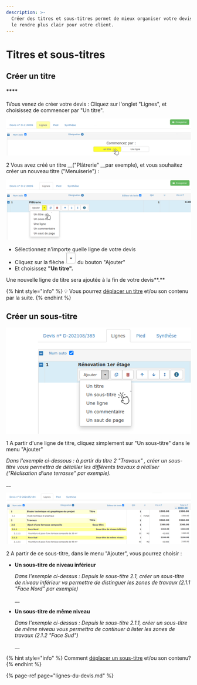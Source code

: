 ```yaml
---
description: >-
  Créer des titres et sous-titres permet de mieux organiser votre devis, et de
  le rendre plus clair pour votre client.
---
```


# Titres et sous-titres

## Créer un titre

#### \*\*\*\*

1Vous venez de créer votre devis : Cliquez sur l'onglet "Lignes", et choisissez de commencer par "Un titre".

![](../../../../.gitbook/assets/screenshot-102-.png)



2 Vous avez créé un titre __\("Plâtrerie" __par exemple\), et vous souhaitez créer un nouveau titre \("Menuiserie"\) :

![](../../../../.gitbook/assets/screenshot-103a-%20%281%29.png)

* Sélectionnez n'importe quelle ligne de votre devis
* Cliquez sur la flèche ![](../../../../.gitbook/assets/screenshot-100-.png) du bouton "Ajouter" 
* Et choisissez **"Un titre".**

Une nouvelle ligne de titre sera ajoutée à la fin de votre devis**.**

{% hint style="info" %}
💡 Vous pourrez [déplacer un titre](../le-menu-de-lignes.md#deplacement-de-ligne) et/ou son contenu par la suite.
{% endhint %}



## Créer un sous-titre

![](../../../../.gitbook/assets/screenshot-103g-.png)

1 A partir d'une ligne de titre, cliquez simplement sur "Un sous-titre" dans le menu "Ajouter"

_Dans l'exemple ci-dessous : à partir du titre 2 "Travaux" , créer un sous-titre vous permettra de détailler les différents travaux à réaliser \("Réalisation d'une terrasse" par exemple\)._

\_\_

![](../../../../.gitbook/assets/screenshot-103h-.png)



2 A partir de ce sous-titre, dans le menu "Ajouter", vous pourrez choisir :

* **Un sous-titre de niveau inférieur**

  _Dans l'exemple ci-dessus : Depuis le sous-titre 2.1, créer un sous-titre de niveau inférieur va permettre  de distinguer les zones de travaux \(2.1.1 "Face Nord" par exemple\)_

  \_\_

* **Un sous-titre de même niveau**

  _Dans l'exemple ci-dessus : Depuis le sous-titre 2.1.1, créer un sous-titre de même niveau vous permettra de continuer à lister les zones de travaux \(2.1.2 "Face Sud"\)_

  \_\_

{% hint style="info" %}
Comment [déplacer un sous-titre](../le-menu-de-lignes.md#deplacement-de-ligne) et/ou son contenu?
{% endhint %}



{% page-ref page="lignes-du-devis.md" %}


